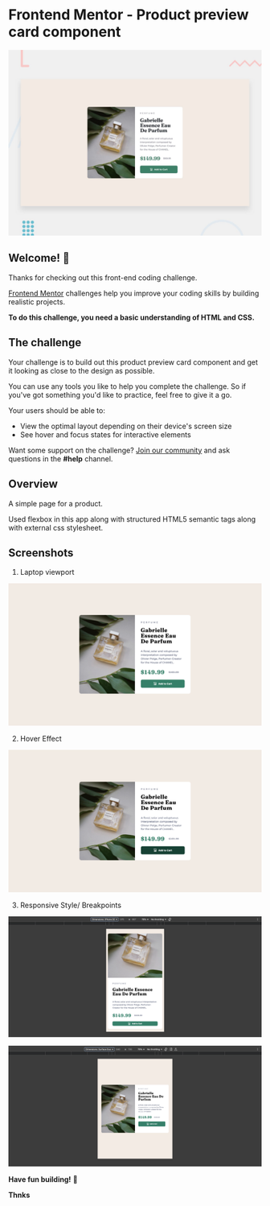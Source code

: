 # Frontend Mentor - Product preview card component

![Design preview for the Product preview card component coding challenge](./design/desktop-preview.jpg)

## Welcome! 👋

Thanks for checking out this front-end coding challenge.

[Frontend Mentor](https://www.frontendmentor.io) challenges help you improve your coding skills by building realistic projects.

**To do this challenge, you need a basic understanding of HTML and CSS.**

## The challenge

Your challenge is to build out this product preview card component and get it looking as close to the design as possible.

You can use any tools you like to help you complete the challenge. So if you've got something you'd like to practice, feel free to give it a go.

Your users should be able to:

- View the optimal layout depending on their device's screen size
- See hover and focus states for interactive elements

Want some support on the challenge? [Join our community](https://www.frontendmentor.io/community) and ask questions in the **#help** channel.

## Overview
A simple page for a product.

Used flexbox in this app along with structured HTML5 semantic tags along with external css stylesheet.


## Screenshots
1. Laptop viewport

![](./screenshots/laptop%20viewport.png)

2. Hover Effect

![](./screenshots/hover%20effect.png)

3. Responsive Style/ Breakpoints

![Responsive for mobile](./screenshots/Responsive%20design-1.png)

![Responsive for tablet](./screenshots/responsive%20design-2.png)



**Have fun building!** 🚀

**Thnks**

